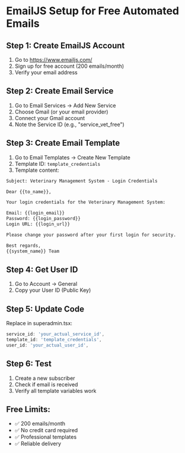 # EmailJS Setup for Free Automated Emails

## Step 1: Create EmailJS Account
1. Go to https://www.emailjs.com/
2. Sign up for free account (200 emails/month)
3. Verify your email address

## Step 2: Create Email Service
1. Go to Email Services → Add New Service
2. Choose Gmail (or your email provider)
3. Connect your Gmail account
4. Note the Service ID (e.g., "service_vet_free")

## Step 3: Create Email Template
1. Go to Email Templates → Create New Template
2. Template ID: `template_credentials`
3. Template content:

```html
Subject: Veterinary Management System - Login Credentials

Dear {{to_name}},

Your login credentials for the Veterinary Management System:

Email: {{login_email}}
Password: {{login_password}}
Login URL: {{login_url}}

Please change your password after your first login for security.

Best regards,
{{system_name}} Team
```

## Step 4: Get User ID
1. Go to Account → General
2. Copy your User ID (Public Key)

## Step 5: Update Code
Replace in superadmin.tsx:
```javascript
service_id: 'your_actual_service_id',
template_id: 'template_credentials', 
user_id: 'your_actual_user_id',
```

## Step 6: Test
1. Create a new subscriber
2. Check if email is received
3. Verify all template variables work

## Free Limits:
- ✅ 200 emails/month
- ✅ No credit card required
- ✅ Professional templates
- ✅ Reliable delivery